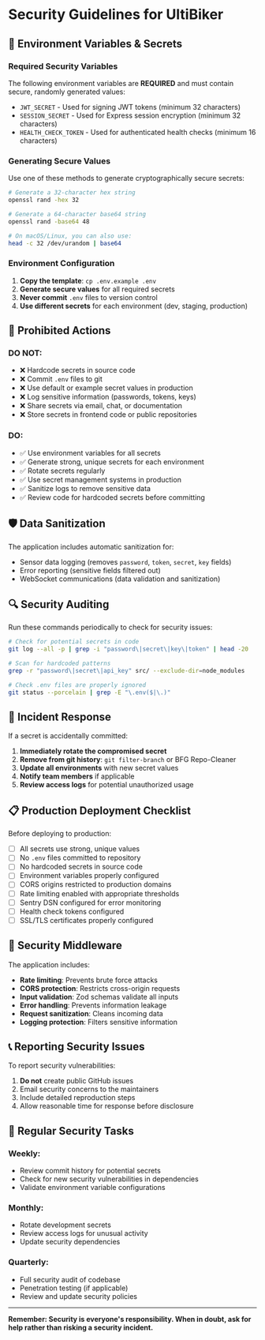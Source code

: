 # Security Guidelines for UltiBiker

## 🔐 Environment Variables & Secrets

### Required Security Variables
The following environment variables are **REQUIRED** and must contain secure, randomly generated values:

- `JWT_SECRET` - Used for signing JWT tokens (minimum 32 characters)
- `SESSION_SECRET` - Used for Express session encryption (minimum 32 characters) 
- `HEALTH_CHECK_TOKEN` - Used for authenticated health checks (minimum 16 characters)

### Generating Secure Values
Use one of these methods to generate cryptographically secure secrets:

```bash
# Generate a 32-character hex string
openssl rand -hex 32

# Generate a 64-character base64 string
openssl rand -base64 48

# On macOS/Linux, you can also use:
head -c 32 /dev/urandom | base64
```

### Environment Configuration

1. **Copy the template**: `cp .env.example .env`
2. **Generate secure values** for all required secrets
3. **Never commit** `.env` files to version control
4. **Use different secrets** for each environment (dev, staging, production)

## 🚫 Prohibited Actions

### DO NOT:
- ❌ Hardcode secrets in source code
- ❌ Commit `.env` files to git
- ❌ Use default or example secret values in production
- ❌ Log sensitive information (passwords, tokens, keys)
- ❌ Share secrets via email, chat, or documentation
- ❌ Store secrets in frontend code or public repositories

### DO:
- ✅ Use environment variables for all secrets
- ✅ Generate strong, unique secrets for each environment
- ✅ Rotate secrets regularly
- ✅ Use secret management systems in production
- ✅ Sanitize logs to remove sensitive data
- ✅ Review code for hardcoded secrets before committing

## 🛡️ Data Sanitization

The application includes automatic sanitization for:
- Sensor data logging (removes `password`, `token`, `secret`, `key` fields)
- Error reporting (sensitive fields filtered out)
- WebSocket communications (data validation and sanitization)

## 🔍 Security Auditing

Run these commands periodically to check for security issues:

```bash
# Check for potential secrets in code
git log --all -p | grep -i "password\|secret\|key\|token" | head -20

# Scan for hardcoded patterns
grep -r "password\|secret\|api_key" src/ --exclude-dir=node_modules

# Check .env files are properly ignored
git status --porcelain | grep -E "\.env($|\.)"
```

## 🚨 Incident Response

If a secret is accidentally committed:

1. **Immediately rotate the compromised secret**
2. **Remove from git history**: `git filter-branch` or BFG Repo-Cleaner
3. **Update all environments** with new secret values
4. **Notify team members** if applicable
5. **Review access logs** for potential unauthorized usage

## 📋 Production Deployment Checklist

Before deploying to production:

- [ ] All secrets use strong, unique values
- [ ] No `.env` files committed to repository  
- [ ] No hardcoded secrets in source code
- [ ] Environment variables properly configured
- [ ] CORS origins restricted to production domains
- [ ] Rate limiting enabled with appropriate thresholds
- [ ] Sentry DSN configured for error monitoring
- [ ] Health check tokens configured
- [ ] SSL/TLS certificates properly configured

## 🔧 Security Middleware

The application includes:

- **Rate limiting**: Prevents brute force attacks
- **CORS protection**: Restricts cross-origin requests
- **Input validation**: Zod schemas validate all inputs
- **Error handling**: Prevents information leakage
- **Request sanitization**: Cleans incoming data
- **Logging protection**: Filters sensitive information

## 📞 Reporting Security Issues

To report security vulnerabilities:
1. **Do not** create public GitHub issues
2. Email security concerns to the maintainers
3. Include detailed reproduction steps
4. Allow reasonable time for response before disclosure

## 🔄 Regular Security Tasks

### Weekly:
- Review commit history for potential secrets
- Check for new security vulnerabilities in dependencies
- Validate environment variable configurations

### Monthly:
- Rotate development secrets
- Review access logs for unusual activity
- Update security dependencies

### Quarterly:
- Full security audit of codebase
- Penetration testing (if applicable)
- Review and update security policies

---

**Remember: Security is everyone's responsibility. When in doubt, ask for help rather than risking a security incident.**